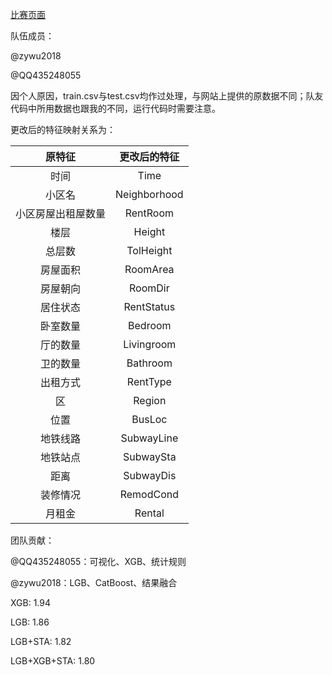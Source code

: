[比赛页面](http://www.dcjingsai.com/common/cmpt/%E4%BD%8F%E6%88%BF%E6%9C%88%E7%A7%9F%E9%87%91%E9%A2%84%E6%B5%8B%E5%A4%A7%E6%95%B0%E6%8D%AE%E8%B5%9B%EF%BC%88%E4%BB%98%E8%B4%B9%E7%AB%9E%E8%B5%9B%EF%BC%89_%E7%AB%9E%E8%B5%9B%E4%BF%A1%E6%81%AF.html)

队伍成员：

@zywu2018

@QQ435248055



因个人原因，train.csv与test.csv均作过处理，与网站上提供的原数据不同；队友代码中所用数据也跟我的不同，运行代码时需要注意。

更改后的特征映射关系为：

|       原特征       | 更改后的特征 |
| :----------------: | :----------: |
|        时间        |     Time     |
|       小区名       | Neighborhood |
| 小区房屋出租屋数量 |   RentRoom   |
|        楼层        |    Height    |
|       总层数       |  TolHeight   |
|      房屋面积      |   RoomArea   |
|      房屋朝向      |   RoomDir    |
|      居住状态      |  RentStatus  |
|      卧室数量      |   Bedroom    |
|      厅的数量      |  Livingroom  |
|      卫的数量      |   Bathroom   |
|      出租方式      |   RentType   |
|         区         |    Region    |
|        位置        |    BusLoc    |
|      地铁线路      |  SubwayLine  |
|      地铁站点      |  SubwaySta   |
|        距离        |  SubwayDis   |
|      装修情况      |  RemodCond   |
|       月租金       |    Rental    |



团队贡献：

@QQ435248055：可视化、XGB、统计规则

@zywu2018：LGB、CatBoost、结果融合



XGB: 1.94		

LGB: 1.86		

LGB+STA: 1.82		

LGB+XGB+STA: 1.80
